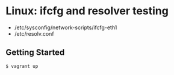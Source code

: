Linux: ifcfg and resolver testing
=================================

+ /etc/sysconfig/network-scripts/ifcfg-eth1
+ /etc/resolv.conf

Getting Started
---------------

```
$ vagrant up
```
